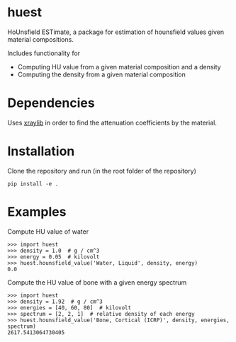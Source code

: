 # huest

HoUnsfield ESTimate, a package for estimation of hounsfield values given material compositions.

Includes functionality for

* Computing HU value from a given material composition and a density
* Computing the density from a given material composition

# Dependencies

Uses [xraylib](https://github.com/tschoonj/xraylib) in order to find the attenuation coefficients by the material.

# Installation

Clone the repository and run (in the root folder of the repository)

    pip install -e .

# Examples

Compute HU value of water

    >>> import huest
    >>> density = 1.0  # g / cm^3
    >>> energy = 0.05  # kilovolt
    >>> huest.hounsfield_value('Water, Liquid', density, energy)
    0.0

Compute the HU value of bone with a given energy spectrum

    >>> import huest
    >>> density = 1.92  # g / cm^3
    >>> energies = [40, 60, 80]  # kilovolt
    >>> spectrum = [2, 2, 1]  # relative density of each energy
    >>> huest.hounsfield_value('Bone, Cortical (ICRP)', density, energies, spectrum)
    2617.5413064730405